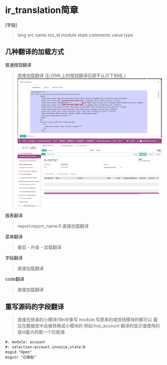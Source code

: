 # ir_translation简章

[字段]
>lang
>src
>name
>res_id
>module
>state
>comments
>value
>type

## 几种翻译的加载方式
普通按钮翻译
>直接加载翻译
注:(XML上的按钮翻译旧源不认识下划线_)
![修改xml](./imgs/trans02.jpg)
![效果](./imgs/trans01.jpg)

报表翻译    
>report:report_name:0 直接加载翻译

菜单翻译
>重启 - 升级 - 加载翻译

字段翻译
>直接加载翻译

code翻译
>直接加载翻译


## 重写源码的字段翻译
> 直接在继承的小模块i18n中重写 module:写原来的或但钱模块的都可以 最后在数据库中会被转换成小模块的 例如:hrp_account
翻译的显示值使用的是id最大的那一个匹配值
```text
#. module: account
#: selection:account.invoice,state:0
msgid "Open"
msgstr "已审批"
```
